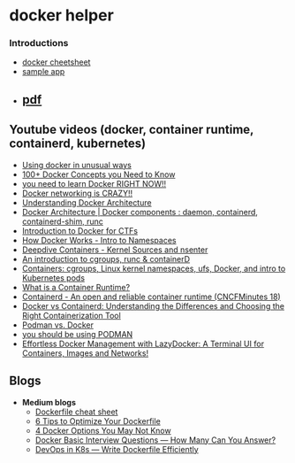 # docker helper

### Introductions
- [docker cheetsheet](./cheatsheet.md)
- [sample app](./sample)
- [pdf]()
    - 

## Youtube videos (docker, container runtime, containerd, kubernetes)
- [Using docker in unusual ways](https://www.youtube.com/watch?v=zfNqp85g5JM)
- [100+ Docker Concepts you Need to Know](https://www.youtube.com/watch?v=rIrNIzy6U_g)
- [you need to learn Docker RIGHT NOW!!](https://www.youtube.com/watch?v=eGz9DS-aIeY)
- [Docker networking is CRAZY!!](https://www.youtube.com/watch?v=bKFMS5C4CG0)
- [Understanding Docker Architecture](https://www.youtube.com/watch?v=4Qv1tb1bm1Q)
- [Docker Architecture | Docker components : daemon, containerd, containerd-shim, runc](https://www.youtube.com/watch?v=253o0hxwxm8)
- [Introduction to Docker for CTFs](https://www.youtube.com/watch?v=cPGZMt4cJ0I)
- [How Docker Works - Intro to Namespaces](https://www.youtube.com/watch?v=-YnMr1lj4Z8)
- [Deepdive Containers - Kernel Sources and nsenter](https://www.youtube.com/watch?v=sHp0Q3rvamk)
- [An introduction to cgroups, runc & containerD](https://www.youtube.com/watch?v=u1LeMndEk70)
- [Containers: cgroups, Linux kernel namespaces, ufs, Docker, and intro to Kubernetes pods](https://www.youtube.com/watch?v=el7768BNUPw)
- [What is a Container Runtime?](https://www.youtube.com/watch?v=DB0BH5N-gDY)
- [Containerd - An open and reliable container runtime (CNCFMinutes 18)](https://www.youtube.com/watch?v=AP630LvIs0o)
- [Docker vs Containerd: Understanding the Differences and Choosing the Right Containerization Tool](https://www.youtube.com/watch?v=21onkZfL2yM)
- [Podman vs. Docker](https://www.youtube.com/watch?v=Xx588nbshlM)
- [you should be using PODMAN](https://www.youtube.com/watch?v=0jhdCcAc8nM)
- [Effortless Docker Management with LazyDocker: A Terminal UI for Containers, Images and Networks!](https://www.youtube.com/watch?v=G955-w-BIQQ)


## Blogs
- **Medium blogs**
  - [Dockerfile cheat sheet](https://medium.com/@anjkeesari/dockerfile-cheat-sheet-1cb9e6eb1484)
  - [6 Tips to Optimize Your Dockerfile](https://aws.plainenglish.io/6-tips-to-optimize-your-dockerfile-40359a73ef8c)
  - [4 Docker Options You May Not Know](https://medium.com/syntaxerrorpub/4-docker-options-you-may-not-know-fef301a5ce03)
  - [Docker Basic Interview Questions — How Many Can You Answer?](https://blog.devgenius.io/docker-interview-questions-how-many-can-you-answer-173437bb8d35)
  - [DevOps in K8s — Write Dockerfile Efficiently](https://blog.devgenius.io/devops-in-k8s-write-dockerfile-efficiently-37eaedf87163)
